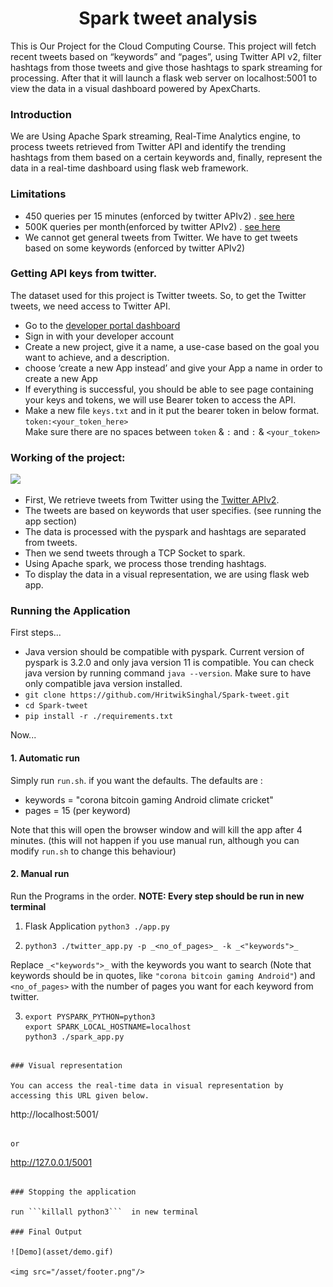 # <b><center>Spark tweet analysis<br></b></center>

This is Our Project for the Cloud Computing Course. 
This project will fetch recent tweets based on “keywords” and “pages”, 
using Twitter API v2, filter hashtags from those tweets and give those hashtags 
to spark streaming for processing. After that it will launch a flask web server 
on localhost:5001 to view the data in a visual dashboard powered by ApexCharts.

### Introduction

We are Using Apache Spark streaming, Real-Time Analytics engine, 
to process tweets retrieved from Twitter API and identify the trending hashtags 
from them based on a certain keywords and, finally, 
represent the data in a real-time dashboard using flask web framework.

### Limitations

- 450 queries per 15 minutes (enforced by twitter APIv2)
  . [see here](https://developer.twitter.com/en/docs/twitter-api/tweets/search/api-reference/get-tweets-search-recent)
- 500K queries per month(enforced by twitter APIv2)
  . [see here](https://developer.twitter.com/en/docs/twitter-api/rate-limits)
- We cannot get general tweets from Twitter. We have to get tweets based on some keywords (enforced by twitter APIv2)

### Getting API keys from twitter.

The dataset used for this project is Twitter tweets. So, to get the Twitter tweets, we need access to Twitter API.

- Go to the [developer portal dashboard](https://developer.twitter.com/en/portal/dashboard)
- Sign in with your developer account
- Create a new project, give it a name, a use-case based on the goal you want to achieve, and a description.
- choose ‘create a new App instead’ and give your App a name in order to create a new App
- If everything is successful, you should be able to see page containing your keys and tokens, we will use Bearer token
  to access the API.
- Make a new file ```keys.txt``` and in it put the bearer token in below format.<br>
  ```token:<your_token_here>```<br>
  Make sure there are no spaces between ```token``` & ```:``` and ```:``` & ```<your_token>```

### Working of the project:

<img src="/asset/methodology.png"/>

- First, We retrieve tweets from Twitter using
  the [Twitter APIv2](https://developer.twitter.com/en/docs/twitter-api/getting-started/make-your-first-request).
- The tweets are based on keywords that user specifies. (see running the app section)
- The data is processed with the pyspark and hashtags are separated from tweets.
- Then we send tweets through a TCP Socket to spark.
- Using Apache spark, we process those trending hashtags.
- To display the data in a visual representation, we are using flask web app.

### Running the Application

First steps...

- Java version should be compatible with pyspark. Current version of pyspark is 3.2.0 and only java version 11 is
  compatible. You can check java version by running command ```java --version```. Make sure to have only compatible java
  version installed.
- ```git clone https://github.com/HritwikSinghal/Spark-tweet.git```
- ```cd Spark-tweet```
- ```pip install -r ./requirements.txt```

Now...

#### 1. Automatic run

Simply run ```run.sh```. if you want the defaults. The defaults are :

- keywords = "corona bitcoin gaming Android climate cricket"
- pages = 15 (per keyword)

Note that this will open the browser window and will kill the app after 4 minutes.
(this will not happen if you use manual run, although you can modify ```run.sh``` to change this behaviour)

#### 2. Manual run

Run the Programs in the order. **NOTE: Every step should be run in new terminal** <br>

1. Flask Application ```python3 ./app.py```


2. ```python3 ./twitter_app.py -p _<no_of_pages>_ -k _<"keywords">_```

Replace ```_<"keywords">_``` with the keywords you want to search
(Note that keywords should be in quotes, like ```"corona bitcoin gaming Android"```)
and ```<no_of_pages>``` with the number of pages you want for each keyword from twitter.

3. ```
   export PYSPARK_PYTHON=python3
   export SPARK_LOCAL_HOSTNAME=localhost
   python3 ./spark_app.py
 ```

### Visual representation

You can access the real-time data in visual representation by accessing this URL given below.

```
http://localhost:5001/ 
```

or

```
http://127.0.0.1/5001
```

### Stopping the application

run ```killall python3```  in new terminal

### Final Output

![Demo](asset/demo.gif)

<img src="/asset/footer.png"/>